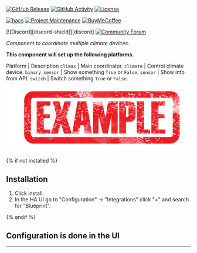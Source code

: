 [![GitHub Release][releases-shield]][releases]
[![GitHub Activity][commits-shield]][commits]
[![License][license-shield]][license]

[![hacs][hacsbadge]][hacs]
[![Project Maintenance][maintenance-shield]][user_profile]
[![BuyMeCoffee][buymecoffeebadge]][buymecoffee]

[![Discord][discord-shield]][discord]
[![Community Forum][forum-shield]][forum]

_Component to coordinate multiple climate devices._

**This component will set up the following platforms.**

Platform | Description
`climax` | Main coordinator.
`climate` | Control climate device.
`binary_sensor` | Show something `True` or `False`.
`sensor` | Show info from API.
`switch` | Switch something `True` or `False`.

![example][exampleimg]

{% if not installed %}
## Installation

1. Click install.
1. In the HA UI go to "Configuration" -> "Integrations" click "+" and search for "Blueprint".

{% endif %}


## Configuration is done in the UI

<!---->

***

[climax]: https://github.com/custom-components/climax
[buymecoffee]: https://www.buymeacoffee.com/ludeeus
[buymecoffeebadge]: https://img.shields.io/badge/buy%20me%20a%20coffee-donate-yellow.svg?style=for-the-badge
[commits-shield]: https://img.shields.io/github/commit-activity/y/custom-components/integration_blueprint.svg?style=for-the-badge
[commits]: https://github.com/custom-components/integration_blueprint/commits/master
[hacs]: https://hacs.xyz
[hacsbadge]: https://img.shields.io/badge/HACS-Custom-orange.svg?style=for-the-badge
[exampleimg]: example.png
[forum-shield]: https://img.shields.io/badge/community-forum-brightgreen.svg?style=for-the-badge
[forum]: https://community.home-assistant.io/
[license]: https://github.com/confucius78/cliMax/blob/master/LICENSE
[license-shield]: https://img.shields.io/github/license/custom-components/integration_blueprint.svg?style=for-the-badge
[maintenance-shield]: https://img.shields.io/badge/maintainer-Joakim%20Sørensen%20%40ludeeus-blue.svg?style=for-the-badge
[releases-shield]: https://img.shields.io/github/release/custom-components/integration_blueprint.svg?style=for-the-badge
[releases]: https://github.com/custom-components/integration_blueprint/releases
[user_profile]: https://github.com/ludeeus
